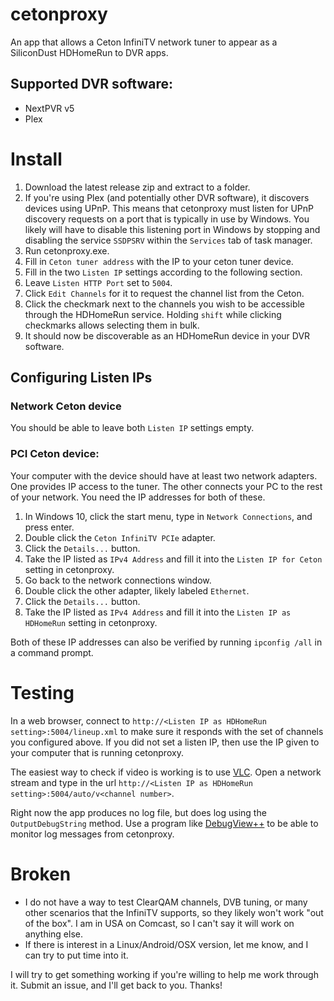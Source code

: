 # cetonproxy
An app that allows a Ceton InfiniTV network tuner to appear as a SiliconDust HDHomeRun to DVR apps.

## Supported DVR software:
- NextPVR v5
- Plex

# Install

1. Download the latest release zip and extract to a folder.
2. If you're using Plex (and potentially other DVR software), it discovers devices using UPnP.  This means that cetonproxy must listen for UPnP discovery requests on a port that is typically in use by Windows.  You likely will have to disable this listening port in Windows by stopping and disabling the service `SSDPSRV` within the `Services` tab of task manager.
3. Run cetonproxy.exe.
4. Fill in `Ceton tuner address` with the IP to your ceton tuner device.
5. Fill in the two `Listen IP` settings according to the following section.
6. Leave `Listen HTTP Port` set to `5004`.
7. Click `Edit Channels` for it to request the channel list from the Ceton.
8. Click the checkmark next to the channels you wish to be accessible through the HDHomeRun service.  Holding `shift` while clicking checkmarks allows selecting them in bulk.
9. It should now be discoverable as an HDHomeRun device in your DVR software.  

## Configuring Listen IPs
### Network Ceton device
You should be able to leave both `Listen IP` settings empty.  
### PCI Ceton device:
Your computer with the device should have at least two network adapters.  One provides IP access to the tuner.  The other connects your PC to the rest of your network.  You need the IP addresses for both of these.  
1.  In Windows 10, click the start menu, type in `Network Connections`, and press enter.
2.  Double click the `Ceton InfiniTV PCIe` adapter.
3.  Click the `Details...` button.
4.  Take the IP listed as `IPv4 Address` and fill it into the `Listen IP for Ceton` setting in cetonproxy.
5.  Go back to the network connections window.
6.  Double click the other adapter, likely labeled `Ethernet`.
7.  Click the `Details...` button.
8.  Take the IP listed as `IPv4 Address` and fill it into the `Listen IP as HDHomeRun` setting in cetonproxy.

Both of these IP addresses can also be verified by running `ipconfig /all` in a command prompt. 

# Testing
In a web browser, connect to `http://<Listen IP as HDHomeRun setting>:5004/lineup.xml` to make sure it responds with the set of channels you configured above.  If you did not set a listen IP, then use the IP given to your computer that is running cetonproxy.

The easiest way to check if video is working is to use [VLC](https://www.videolan.org/index.html).  Open a network stream and type in the url `http://<Listen IP as HDHomeRun setting>:5004/auto/v<channel number>`.

Right now the app produces no log file, but does log using the `OutputDebugString` method.  Use a program like [DebugView++](https://github.com/CobaltFusion/DebugViewPP/releases) to be able to monitor log messages from cetonproxy.

# Broken
- I do not have a way to test ClearQAM channels, DVB tuning, or many other scenarios that the InfiniTV supports, so they likely won't work "out of the box".  I am in USA on Comcast, so I can't say it will work on anything else.
- If there is interest in a Linux/Android/OSX version, let me know, and I can try to put time into it.

I will try to get something working if you're willing to help me work through it.  Submit an issue, and I'll get back to you.  Thanks!
